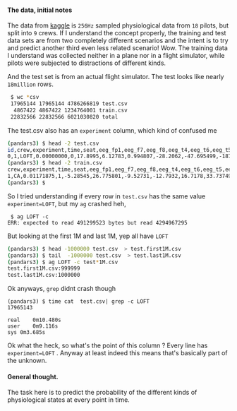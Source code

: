 
#### The data, initial notes
The data from [kaggle](https://www.kaggle.com/c/reducing-commercial-aviation-fatalities/data) is `256Hz` sampled physiological data 
from `18` pilots, but split into `9` crews. If I understand the concept properly, the training and test data sets are from two
completely different scenarios and the intent is to try and predict another third even less related scenario! Wow.
The training data I understand was collected neither in a plane nor in a flight simulator, while pilots were subjected to distractions
of different kinds.

And the test set is from an actual flight simulator. The test looks like nearly `18million` rows.

```bash
 $ wc *csv
 17965144 17965144 4786266819 test.csv
  4867422 4867422 1234764001 train.csv
 22832566 22832566 6021030820 total
 ```
 The test.csv also has an `experiment` column, which kind of confused me
 ```bash
(pandars3) $ head -2 test.csv
id,crew,experiment,time,seat,eeg_fp1,eeg_f7,eeg_f8,eeg_t4,eeg_t6,eeg_t5,eeg_t3,eeg_fp2,eeg_o1,eeg_p3,eeg_pz,eeg_f3,eeg_fz,eeg_f4,eeg_c4,eeg_p4,eeg_poz,eeg_c3,eeg_cz,eeg_o2,ecg,r,gsr
0,1,LOFT,0.00000000,0,17.8995,6.12783,0.994807,-28.2062,-47.695499,-187.080002,-33.183498,-4.22078,8.17816,33.160301000000004,33.8125,21.744699,16.2938,-7.04448,-14.4051,-4.0338400000000005,-0.393799,31.8381,17.0756,-8.13735,-7323.120117,643.1770019999999,594.778992
(pandars3) $ head -2 train.csv
crew,experiment,time,seat,eeg_fp1,eeg_f7,eeg_f8,eeg_t4,eeg_t6,eeg_t5,eeg_t3,eeg_fp2,eeg_o1,eeg_p3,eeg_pz,eeg_f3,eeg_fz,eeg_f4,eeg_c4,eeg_p4,eeg_poz,eeg_c3,eeg_cz,eeg_o2,ecg,r,gsr,event
1,CA,0.01171875,1,-5.28545,26.775801,-9.52731,-12.7932,16.7178,33.737499,23.712299,-6.6958699999999975,29.2321,24.842899,3.92134,18.447001,1.07547,3.09029,37.368999,17.437599,19.2019,20.5968,-3.95115,14.5076,-4520.0,817.705994,388.829987,A
(pandars3) $ 
```
So I tried understanding if every row in `test.csv` has the same value `experiment=LOFT`, but my `ag` crashed heh, 
```
 $ ag LOFT -c 
ERR: expected to read 491299523 bytes but read 4294967295
```
But looking at the first 1M and last 1M, yep all have `LOFT`
```bash
(pandars3) $ head -1000000 test.csv  > test.first1M.csv
(pandars3) $ tail  -1000000 test.csv  > test.last1M.csv
(pandars3) $ ag LOFT -c test*1M.csv 
test.first1M.csv:999999
test.last1M.csv:1000000
```
Ok anyways, `grep` didnt crash though
```
(pandars3) $ time cat  test.csv| grep -c LOFT 
17965143

real	0m10.480s
user	0m9.116s
sys	0m3.685s
```
Ok what the heck, so what's the point of this column ? Every line has `experiment=LOFT` . 
Anyway at least indeed this means that's basically part of the unknown.


#### General thought.
The task here is to predict the probability of the different kinds of physiological states at every point in time.




